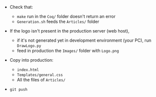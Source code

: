 
- Check that:
    * `make` run in the `Coq/` folder doesn't return an error
    * `Generation.sh` feeds the `Articles/` folder

- If the logo isn't present in the production server (web host),
    * if it's not generated yet in development environment (your PC), run `DrawLogo.py`
    * feed in production the `Images/` folder with `Logo.png`

- Copy into production:
    * `index.html`
    * `Templates/general.css`
    * All the files of `Articles/`

- `git push`

